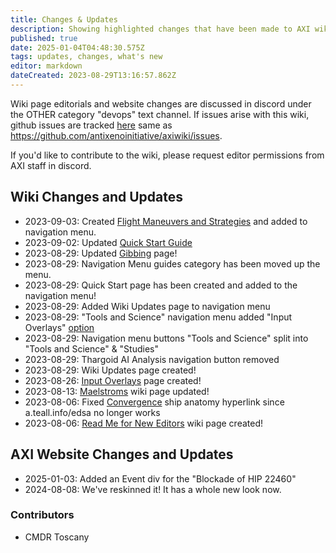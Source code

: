 ```yaml
---
title: Changes & Updates
description: Showing highlighted changes that have been made to AXI wiki and AXI website.
published: true
date: 2025-01-04T04:48:30.575Z
tags: updates, changes, what's new
editor: markdown
dateCreated: 2023-08-29T13:16:57.862Z
---
```


Wiki page editorials and website changes are discussed in discord under the OTHER category "devops" text channel. If issues arise with this wiki, github issues are tracked [here](https://github.com/antixenoinitiative/axiwiki/issues) same as <https://github.com/antixenoinitiative/axiwiki/issues>.

If you'd like to contribute to the wiki, please request editor permissions from AXI staff in discord.

## Wiki Changes and Updates

- 2023-09-03: Created [Flight Maneuvers and Strategies](/en/flight) and added to navigation menu.
- 2023-09-02: Updated [Quick Start Guide](/en/quick-start-guide)
- 2023-08-29: Updated [Gibbing](/en/gibbing) page!
- 2023-08-29: Navigation Menu guides category has been moved up the menu.
- 2023-08-29: Quick Start page has been created and added to the navigation menu!
- 2023-08-29: Added Wiki Updates page to navigation menu
- 2023-08-29: "Tools and Science" navigation menu added "Input Overlays" [option](/en/input_overlays)
- 2023-08-29: Navigation menu buttons "Tools and Science" split into "Tools and Science" & "Studies"
- 2023-08-29: Thargoid AI Analysis navigation button removed
- 2023-08-29: Wiki Updates page created!
- 2023-08-26: [Input Overlays](/en/input_overlays) page created!
- 2023-08-13: [Maelstroms](/en/Maelstrom) wiki page updated!
- 2023-08-06: Fixed [Convergence](/en/convergence) ship anatomy hyperlink since a.teall.info/edsa no longer works
- 2023-08-06: [Read Me for New Editors](/en/READ_ME_New_Editors) wiki page created!

## AXI Website Changes and Updates

- 2025-01-03: Added an Event div for the "Blockade of HIP 22460"
- 2024-08-08: We've reskinned it! It has a whole new look now.

### Contributors
- CMDR Toscany